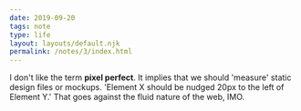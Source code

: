 ```yaml
---
date: 2019-09-20
tags: note
type: life
layout: layouts/default.njk
permalink: /notes/3/index.html
---
```


I don't like the term **pixel perfect**. It implies that we should 'measure' static design files or mockups. 'Element X should be nudged 20px to the left of Element Y.' That goes against the fluid nature of the web, IMO.
